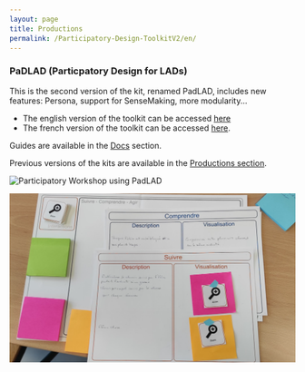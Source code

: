 ```yaml
---
layout: page
title: Productions
permalink: /Participatory-Design-ToolkitV2/en/
---
```


### PaDLAD (Particpatory Design for LADs)
This is the second version of the kit, renamed PadLAD, includes new features: Persona, support for SenseMaking, more modularity...


* The english version of the toolkit can be accessed [here](/assets/PaDLAD_KIT/PaDLAD_KIT_en.pdf)
* The french version of the toolkit can be accessed [here](/assets/PaDLAD_KIT/PaDLAD_KIT_fr.pdf).

Guides are available in the [Docs](/docs) section.


Previous versions of the kits are available in the [Productions section](/productions/).


![Participatory Workshop using PadLAD](/assets/PaDLAD_KIT_en/figures/workshop/ws1.png)

![Result of a participatory Workshop using PadLAD](/assets/PaDLAD_KIT/figures/workshop/ws2.png)
